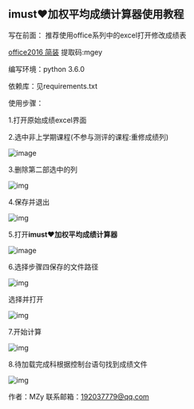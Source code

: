 ##                                             **imust♥加权平均成绩计算器**使用教程

写在前面：
推荐使用office系列中的excel打开修改成绩表

[office2016 简装](https://pan.baidu.com/s/1b27-djxnmSAFso0f4PtKnw) 提取码:mgey

编写环境：python 3.6.0

依赖库：见requirements.txt

使用步骤：

1.打开原始成绩excel界面

2.选中非上学期课程(不参与测评的课程:重修成绩列)

![image](https://github.com/aiyouwoqudi/Sample_picture/blob/master/%E5%8A%A0%E6%9D%83/clip_image002.jpg)

3.删除第二部选中的列

![img](https://github.com/aiyouwoqudi/Sample_picture/blob/master/%E5%8A%A0%E6%9D%83/clip_image004.jpg)

4.保存并退出

![img](https://github.com/aiyouwoqudi/Sample_picture/blob/master/%E5%8A%A0%E6%9D%83/clip_image006.jpg)


 

 

5.打开**imust♥加权平均成绩计算器**

![image](https://github.com/aiyouwoqudi/Sample_picture/blob/master/%E5%8A%A0%E6%9D%83/1588914973823.png)

6.选择步骤四保存的文件路径

![img](https://github.com/aiyouwoqudi/Sample_picture/blob/master/%E5%8A%A0%E6%9D%83/clip_image008.jpg)

选择并打开

![img](https://github.com/aiyouwoqudi/Sample_picture/blob/master/%E5%8A%A0%E6%9D%83/clip_image010.jpg)

 

7.开始计算

![img](https://github.com/aiyouwoqudi/Sample_picture/blob/master/%E5%8A%A0%E6%9D%83/clip_image012.jpg)

8.待加载完成科根据控制台语句找到成绩文件

![img](https://github.com/aiyouwoqudi/Sample_picture/blob/master/%E5%8A%A0%E6%9D%83/clip_image014.jpg)


作者：MZy
联系邮箱：192037779@qq.com
